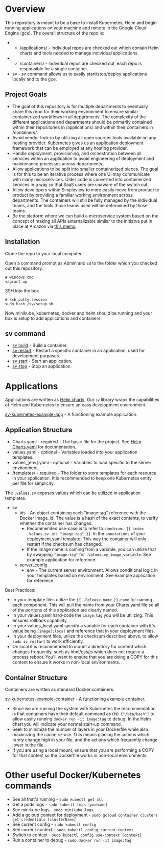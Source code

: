 # Overview

This repository is meant to be a base to install Kubernetes, Helm and begin running applications on your machine and remote in the Google Cloud Engine (gce). The overall structure of the repo is:

* - /applications/ - Individual repos are checked out which contain Helm charts and tools needed to manage individual applications.
* - /containers/ - Individual repos are checked out, each repo is responsible for a single container.
* sv - sv command allows us to easily start/stop/deploy applications locally and to the gce.

## Project Goals

* The goal of this repository is for multiple departments to eventually share this repo for their working environment to ensure similar containerized workflows in all departments. The complexity of the different applications and departments should be primarily contained within their  repositories in /applications/ and within their containers in /containers/.
* Avoid vendor lock-in by utilizing all open sources tools available on any hosting provider. Kubernetes gives us an application deployment framework that can be employed at any hosting provider.
* Handle deployment, provisioning, and orchestration between all services within an application to avoid engineering of deployment and maintenance processes across departments.
* Allow applications to be split into smaller containerized pieces. The goal is for this to be an iterative process where one UI may communicate with many microservices. Older code is converted into containerized services in a way so that SaaS users are unaware of the switch out.
* Allow developers within Simpleview to more easily move from product to product by providing a familiar working environment across departments. The containers will still be fully managed by the individual teams, and the tools those teams used will be determined by those teams.
* Be the platform where we can build a microservice system based on the concept of making all APIs externalizable similar to the initiatve put in place at Amazon via [this memo](https://apievangelist.com/2012/01/12/the-secret-to-amazons-success-internal-apis/).

## Installation

Clone the repo to your local computer

Open a command prompt as Admin and `cd` to the folder which you checked out this repository.

```
# windows cmd
vagrant up
```

SSH into the box

```
# ssh putty session
sudo bash /sv/setup.sh
```

Now minikube, kubernetes, docker and helm should be running and your box is setup to add applications and containers.

## sv command

* [sv build](docs/sv_build.md) - Build a container.
* [sv restart](docs/sv_restart.md) - Restart a specific container in an application, used for development purposes.
* [sv start](docs/sv_start.md) - Start an application.
* [sv stop](docs/sv_stop.md) - Stop an application.

# Applications

Applications are written as [Helm charts](https://docs.helm.sh/). Our `sv` library wraps the capabilities of Helm and Kubernetes to ensure an easy development environment.

[sv-kubernetes-example-app](https://github.com/simpleviewinc/sv-kubernetes-example-app) - A functioning example application.

## Application Structure

* Charts.yaml - required - The basic file for the project. See [Helm Charts.yaml](https://docs.helm.sh/developing_charts#the-chart-yaml-file) for documentation.
* values.yaml - optional - Variables loaded into your application templates.
* values_[env].yaml - optional - Variables to load specific to the server environment.
* /templates/ - required - The folder to store templates for each resource in your application. It is recommended to keep one Kubernetes entity per file for simplicity.

The `.Values.sv` exposes values which can be utilized in application templates.

* sv
	* ids - An object containing each "image:tag" reference with the Docker image_id. The value is a hash of the exact contents, to verify whether the container has changed.
		* Recommended use-case is to refer to `checksum: {{ index .Values.sv.ids "image:tag" }}`. In the `annotations` of your deployment.yaml template. This way the container will only restart if the checksum has changed.
		* If the image name is coming from a variable, you can utilize that by swapping `"image:tag"` for `.Values.my_image_variable`. See example application for reference.
	* server_config
		* env - The current server environment. Allows conditional logic in your templates based on environment. See example application for reference.

Best Practices:

* In your template files utilize the `{{ .Release.name }}-name` for naming each component. This will pull the name from your Charts.yaml file so all of the portions of this application are clearly named.
* In your values.yaml hard-code the `image:tag` you will be utilizing. This ensures rollback capability.
* In your values_local.yaml specify a variable for each container with it's value being `[image]:local` and reference that in your deployment files.
* In your deployment files, utilize the checksum described above, to allow `sudo sv restart` to work efficiently.
* On local it is recommended to mount a directory for content which changes frequently, such as html/css/js which does not require a process reboot. You'll want to ensure that you are doing a COPY for this content to ensure it works in non-local environments.

## Container Structure

Containers are written as standard Docker containers.

[sv-kubernetes-example-container](https://github.com/simpleviewinc/sv-kubernetes-example-container) - A functioning example container.

* Since we are running the system with Kubernetes the recommendation is that containers have their default command as `CMD ["/bin/bash"]` to allow easily running `docker run -it image:tag` to debug. In the Helm chart you will indicate your normal start-up command.
* Seek to minimize the number of layers in your Dockerfile while also maximizing the cache re-use. This means placing the actions which rarely change high in your file, and the actions which frequently change lower in the file.
* If you are using a local mount, ensure that you are performing a COPY for that content so the Dockerfile works in non-local environments.

# Other useful Docker/Kubernetes commands

* See all that's running - `sudo kubectl get all`
* Get a pods logs - `sudo kubectl logs [podname]`
* See minikube logs - `sudo minikube logs`
* Add a gcloud context for deployment - `sudo gcloud container clusters get-credentials [clusterName]`
* See current config - `sudo kubectl config`
* See current context - `sudo kubectl config current-context`
* Switch to context - `sudo kubectl config use-context [context]`
* Run a container to debug - `sudo docker run -it image:tag`